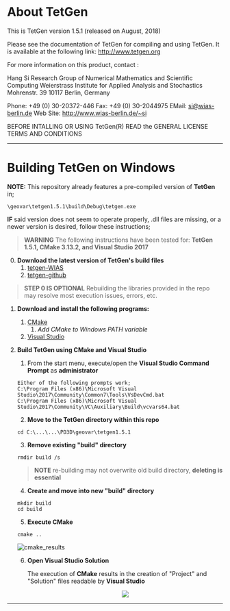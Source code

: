 
# About TetGen #
This is TetGen version 1.5.1 (released on August, 2018)

Please see the documentation of TetGen for compiling and using TetGen.
It is available at the following link:
http://www.tetgen.org

For more information on this product, contact :

  Hang Si
  Research Group of Numerical Mathematics and Scientific Computing
  Weierstrass Institute for Applied Analysis and Stochastics
  Mohrenstr. 39
  10117 Berlin, Germany

 Phone: +49 (0) 30-20372-446   Fax: +49 (0) 30-2044975
 EMail: <si@wias-berlin.de>
 Web Site: http://www.wias-berlin.de/~si

BEFORE INTALLING OR USING TetGen(R) READ the 
GENERAL LICENSE TERMS AND CONDITIONS

---

# Building TetGen on Windows #
**NOTE:** This repository already features a pre-compiled version of **TetGen** in;
```
\geovar\tetgen1.5.1\build\Debug\tetgen.exe
```
**IF** said version does not seem to operate properly, .dll files are missing, or a newer version is desired, follow these instructions;
> **WARNING** The following instructions have been tested for: **TetGen 1.5.1, CMake 3.13.2, and Visual Studio 2017**

0.  **Download the latest version of TetGen's build files**
    1.   [tetgen-WIAS](http://wias-berlin.de/software/index.jsp?id=TetGen&lang=1#Download)
    2.   [tetgen-github](https://github.com/ufz/tetgen)
> **STEP 0 IS OPTIONAL** Rebuilding the libraries provided in the repo may resolve most execution issues, errors, etc.

1.  **Download and install the following programs:**
    1.  [CMake](https://cmake.org/download/)
        1.  _Add CMake to Windows PATH variable_
    2.  [Visual Studio](https://visualstudio.microsoft.com/vs/community/)
    
2.  **Build TetGen using CMake and Visual Studio**
    1.  From the start menu, execute/open the **Visual Studio Command Prompt** as **administrator**
      ```
      Either of the following prompts work;
      C:\Program Files (x86)\Microsoft Visual Studio\2017\Community\Common7\Tools\VsDevCmd.bat
      C:\Program Files (x86)\Microsoft Visual Studio\2017\Community\VC\Auxiliary\Build\vcvars64.bat
      ```
    2.  **Move to the TetGen directory within this repo**
      ```
      cd C:\...\...\PD3D\geovar\tetgen1.5.1
      ```
    3.  **Remove existing "build" directory**
      ```
      rmdir build /s
      ```
      > **NOTE** re-building may not overwrite old build directory, **deleting is essential**
    4.  **Create and move into new "build" directory**
      ```
      mkdir build
      cd build
      ```
    5.  **Execute CMake**
      ```
      cmake ..
      ```
      ![cmake_results](https://github.com/pd3d/geovar/blob/win2/tetgen1.5.1/cmake_results.PNG)
    
    6.  **Open Visual Studio Solution**
    
        The execution of **CMake** results in the creation of "Project" and "Solution" files readable by **Visual Studio**
        <p align="center"><img src="https://github.com/pd3d/geovar/blob/win2/tetgen1.5.1/vs_solutions.png"></p>
    
     
---
